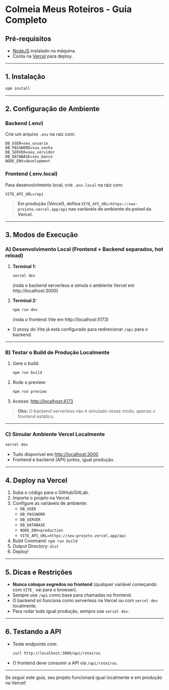 # Colmeia Meus Roteiros - Guia Completo

## Pré-requisitos

- [NodeJS](https://nodejs.org/en/) instalado na máquina.
- Conta na [Vercel](https://vercel.com/) para deploy.

---

## 1. Instalação

```bash
npm install
```

---

## 2. Configuração de Ambiente

### Backend (.env)

Crie um arquivo `.env` na raiz com:

```env
DB_USER=seu_usuario
DB_PASSWORD=sua_senha
DB_SERVER=seu_servidor
DB_DATABASE=seu_banco
NODE_ENV=development
```

### Frontend (.env.local)

Para desenvolvimento local, crie `.env.local` na raiz com:

```
VITE_API_URL=/api
```

> **Em produção (Vercel), defina `VITE_API_URL=https://seu-projeto.vercel.app/api` nas variáveis de ambiente do painel da Vercel.**

---

## 3. Modos de Execução

### **A) Desenvolvimento Local (Frontend + Backend separados, hot reload)**

1. **Terminal 1:**  
   ```bash
   vercel dev
   ```
   (roda o backend serverless e simula o ambiente Vercel em http://localhost:3000)

2. **Terminal 2:**  
   ```bash
   npm run dev
   ```
   (roda o frontend Vite em http://localhost:5173)

- O proxy do Vite já está configurado para redirecionar `/api` para o backend.

---

### **B) Testar o Build de Produção Localmente**

1. Gere o build:
   ```bash
   npm run build
   ```
2. Rode o preview:
   ```bash
   npm run preview
   ```
3. Acesse: [http://localhost:4173](http://localhost:4173)

> **Obs:** O backend serverless não é simulado nesse modo, apenas o frontend estático.

---

### **C) Simular Ambiente Vercel Localmente**

```bash
vercel dev
```
- Tudo disponível em [http://localhost:3000](http://localhost:3000)
- Frontend e backend (API) juntos, igual produção.

---

## 4. Deploy na Vercel

1. Suba o código para o GitHub/GitLab.
2. Importe o projeto na Vercel.
3. Configure as variáveis de ambiente:
   - `DB_USER`
   - `DB_PASSWORD`
   - `DB_SERVER`
   - `DB_DATABASE`
   - `NODE_ENV=production`
   - `VITE_API_URL=https://seu-projeto.vercel.app/api`
4. Build Command: `npm run build`
5. Output Directory: `dist`
6. Deploy!

---

## 5. Dicas e Restrições

- **Nunca coloque segredos no frontend** (qualquer variável começando com `VITE_` vai para o browser).
- Sempre use `/api` como base para chamadas no frontend.
- O backend só funciona como serverless na Vercel ou com `vercel dev` localmente.
- Para rodar tudo igual produção, sempre use `vercel dev`.

---

## 6. Testando a API

- Teste endpoints com:
  ```bash
  curl http://localhost:3000/api/roteiros
  ```
- O frontend deve consumir a API via `/api/roteiros`.

---

Se seguir este guia, seu projeto funcionará igual localmente e em produção na Vercel!
